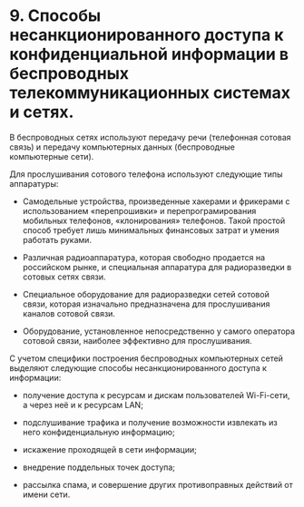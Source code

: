 #  9. Способы несанкционированного доступа к конфиденциальной информации в беспроводных телекоммуникационных системах и сетях.

В беспроводных сетях используют передачу речи (телефонная сотовая связь)
и передачу компьютерных данных (беспроводные компьютерные сети).

Для прослушивания сотового телефона используют следующие типы
аппаратуры:

- Самодельные устройства, произведенные хакерами и фрикерами с
использованием «перепрошивки» и перепрограмирования мобильных телефонов,
«клонирования» телефонов. Такой простой способ требует лишь минимальных
финансовых затрат и умения работать руками.

- Различная радиоаппаратура, которая свободно продается на российском
рынке, и специальная аппаратура для радиоразведки в сотовых сетях связи.

- Специальное оборудование для радиоразведки сетей сотовой связи, которая
изначально предназначена для прослушивания каналов сотовой связи.

- Оборудование, установленное непосредственно у самого оператора сотовой
связи, наиболее эффективно для прослушивания.

С учетом специфики построения беспроводных компьютерных сетей выделяют
следующие способы несанкционированного доступа к информации:

- получение доступа к ресурсам и дискам пользователей Wi-Fi-сети, а через
неё и к ресурсам LAN;

- подслушивание трафика и получение возможности извлекать из него
конфиденциальную информацию;

- искажение проходящей в сети информации;

- внедрение поддельных точек доступа;

- рассылка спама, и совершение других противоправных действий от имени
сети. 
